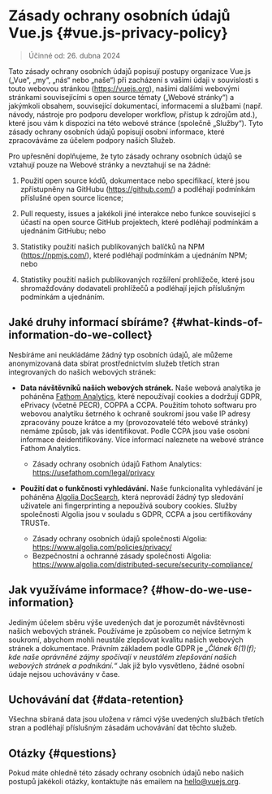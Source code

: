 # Zásady ochrany osobních údajů Vue.js {#vue.js-privacy-policy}

> Účinné od: 26. dubna 2024

Tato zásady ochrany osobních údajů popisují postupy organizace Vue.js („Vue“, „my“, „nás“ nebo „naše“) při zacházení s vašimi údaji v souvislosti s touto webovou stránkou (https://vuejs.org), našimi dalšími webovými stránkami souvisejícími s open source tématy („Webové stránky“) a jakýmkoli obsahem, související dokumentací, informacemi a&nbsp;službami (např. návody, nástroje pro podporu developer workflow, přístup k zdrojům atd.), které jsou vám k dispozici na této webové stránce (společně „Služby“). Tyto zásady ochrany osobních údajů popisují osobní informace, které zpracováváme za účelem podpory našich Služeb.

Pro upřesnění doplňujeme, že tyto zásady ochrany osobních údajů se vztahují pouze na Webové stránky a nevztahují se na žádné:

1. Použití open source kódů, dokumentace nebo specifikací, které jsou zpřístupněny na GitHubu (https://github.com/) a podléhají podmínkám příslušné open source licence;

2. Pull requesty, issues a jakékoli jiné interakce nebo funkce související s účastí na open source GitHub projektech, které podléhají podmínkám a ujednáním GitHubu; nebo

3. Statistiky použití našich publikovaných balíčků na NPM (https://npmjs.com/), které podléhají podmínkám a ujednáním NPM; nebo

4. Statistiky použití našich publikovaných rozšíření prohlížeče, které jsou shromažďovány dodavateli prohlížečů a podléhají jejich příslušným podmínkám a&nbsp;ujednáním.

## Jaké druhy informací sbíráme? {#what-kinds-of-information-do-we-collect}

Nesbíráme ani neukládáme žádný typ osobních údajů, ale můžeme anonymizovaná data sbírat prostřednictvím služeb třetích stran integrovaných do našich webových stránek:

- **Data návštěvníků našich webových stránek.** Naše webová analytika je poháněna [Fathom Analytics](https://usefathom.com/), které nepoužívají cookies a dodržují GDPR, ePrivacy (včetně PECR), COPPA a CCPA. Použitím tohoto softwaru pro webovou analytiku šetrného k&nbsp;ochraně soukromí jsou vaše IP adresy zpracovány pouze krátce a my (provozovatelé této webové stránky) nemáme způsob, jak vás identifikovat. Podle CCPA jsou vaše osobní informace deidentifikovány. Více informací naleznete na webové stránce Fathom Analytics.

  - Zásady ochrany osobních údajů Fathom Analytics: https://usefathom.com/legal/privacy

- **Použití dat o funkčnosti vyhledávání.** Naše funkcionalita vyhledávání je poháněna [Algolia DocSearch](https://docsearch.algolia.com/), která neprovádí žádný typ sledování uživatele ani fingerprinting a&nbsp;nepoužívá soubory cookies. Služby společnosti Algolia jsou v souladu s GDPR, CCPA a jsou certifikovány TRUSTe.

  - Zásady ochrany osobních údajů společnosti Algolia: https://www.algolia.com/policies/privacy/
  - Bezpečnostní a ochranné zásady společnosti Algolia: https://www.algolia.com/distributed-secure/security-compliance/

## Jak využíváme informace? {#how-do-we-use-information}

Jediným účelem sběru výše uvedených dat je porozumět návštěvnosti našich webových stránek. Používáme je způsobem co nejvíce šetrným k soukromí, abychom mohli neustále zlepšovat kvalitu našich webových stránek a dokumentace. Právním základem podle GDPR je _„Článek 6(1)(f); kde naše oprávněné zájmy spočívají v neustálém zlepšování našich webových stránek a podnikání.“_ Jak již bylo vysvětleno, žádné osobní údaje nejsou uchovávány v čase.

## Uchovávání dat {#data-retention}

Všechna sbíraná data jsou uložena v rámci výše uvedených službách třetích stran a&nbsp;podléhají příslušným zásadám uchovávání dat těchto služeb.

## Otázky {#questions}

Pokud máte ohledně této zásady ochrany osobních údajů nebo našich postupů jakékoli otázky, kontaktujte nás emailem na hello@vuejs.org.
